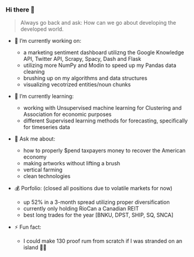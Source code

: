 ### Hi there 👋

> Always go back and ask: How can we go about developing the developed world.


- 🔭 I’m currently working on:
  - a marketing sentiment dashboard utilizng the Google Knowledge API, Twitter API, Scrapy, Spacy, Dash and Flask
  - utilizing more NumPy and Modin to speed up my Pandas data cleaning
  - brushing up on my algorithms and data structures
  - visualizing vecotrized entities/noun chunks

- 🌱 I’m currently learning:
  - working with Unsupervised machine learning for Clustering and Association for economic purposes
  - different Supervised learning methods for forecasting, specifically for timeseries data

- 💬 Ask me about:
  - how to properly $pend taxpayers money to recover the American economy
  - making artworks without lifting a brush
  - vertical farming
  - clean technologies
  
- 💰 Porfolio: (closed all positions due to volatile markets for now)
  - up 52% in a 3-month spread utilizing proper diversification
  - currently only holding RioCan a Canadian REIT 
  - best long trades for the year [BNKU, DPST, SHIP, SQ, SNCA]
  
- ⚡ Fun fact:
  - I could make 130 proof rum from scratch if I was stranded on an island 🥭🌴

